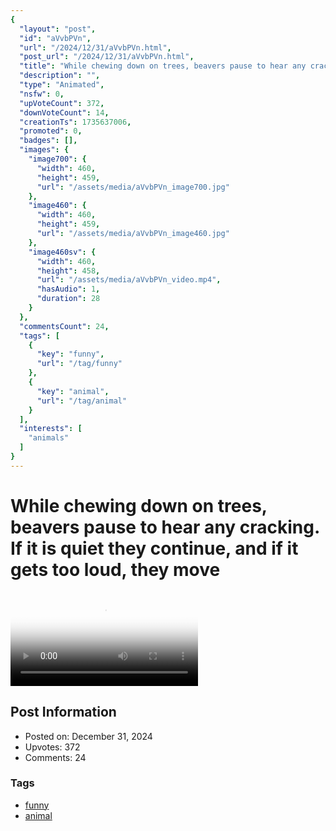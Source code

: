 ```yaml
---
{
  "layout": "post",
  "id": "aVvbPVn",
  "url": "/2024/12/31/aVvbPVn.html",
  "post_url": "/2024/12/31/aVvbPVn.html",
  "title": "While chewing down on trees, beavers pause to hear any cracking. If it is quiet they continue, and if it gets too loud, they move",
  "description": "",
  "type": "Animated",
  "nsfw": 0,
  "upVoteCount": 372,
  "downVoteCount": 14,
  "creationTs": 1735637006,
  "promoted": 0,
  "badges": [],
  "images": {
    "image700": {
      "width": 460,
      "height": 459,
      "url": "/assets/media/aVvbPVn_image700.jpg"
    },
    "image460": {
      "width": 460,
      "height": 459,
      "url": "/assets/media/aVvbPVn_image460.jpg"
    },
    "image460sv": {
      "width": 460,
      "height": 458,
      "url": "/assets/media/aVvbPVn_video.mp4",
      "hasAudio": 1,
      "duration": 28
    }
  },
  "commentsCount": 24,
  "tags": [
    {
      "key": "funny",
      "url": "/tag/funny"
    },
    {
      "key": "animal",
      "url": "/tag/animal"
    }
  ],
  "interests": [
    "animals"
  ]
}
---
```


# While chewing down on trees, beavers pause to hear any cracking. If it is quiet they continue, and if it gets too loud, they move

<video controls playsinline loop poster="/assets/media/aVvbPVn_image460.jpg">
  <source src="/assets/media/aVvbPVn_video.mp4" type="video/mp4">
  Your browser does not support the video tag.
</video>

## Post Information

- Posted on: December 31, 2024
- Upvotes: 372
- Comments: 24

### Tags

- [funny](/tag/funny)
- [animal](/tag/animal)
